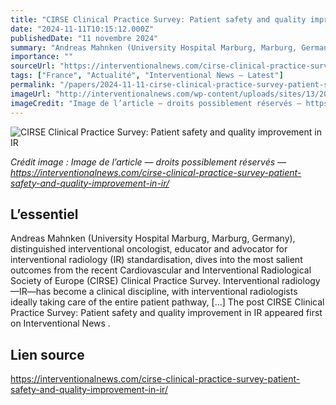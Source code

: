 ```yaml
---
title: "CIRSE Clinical Practice Survey: Patient safety and quality improvement in IR"
date: "2024-11-11T10:15:12.000Z"
publishedDate: "11 novembre 2024"
summary: "Andreas Mahnken (University Hospital Marburg, Marburg, Germany), distinguished interventional oncologist, educator and advocator for interventional radiology (IR) standardisation, dives into the most salient outcomes from the recent Cardiovascular and Interventional Radiological Society of Europe (CIRSE) Clinical Practice Survey. Interventional radiology—IR—has become a clinical discipline, with interventional radiologists ideally taking care of the entire patient pathway, [&#8230;] The post CIRSE Clinical Practice Survey: Patient safety and quality improvement in IR appeared first on Interventional News ."
importance: ""
sourceUrl: "https://interventionalnews.com/cirse-clinical-practice-survey-patient-safety-and-quality-improvement-in-ir/"
tags: ["France", "Actualité", "Interventional News — Latest"]
permalink: "/papers/2024-11-11-cirse-clinical-practice-survey-patient-safety-and-quality-improvement-in-ir"
imageUrl: "http://interventionalnews.com/wp-content/uploads/sites/13/2024/11/Mahnken2024_2.jpg"
imageCredit: "Image de l’article — droits possiblement réservés — https://interventionalnews.com/cirse-clinical-practice-survey-patient-safety-and-quality-improvement-in-ir/"
---
```


![CIRSE Clinical Practice Survey: Patient safety and quality improvement in IR](http://interventionalnews.com/wp-content/uploads/sites/13/2024/11/Mahnken2024_2.jpg)

*Crédit image : Image de l’article — droits possiblement réservés — https://interventionalnews.com/cirse-clinical-practice-survey-patient-safety-and-quality-improvement-in-ir/*

## L’essentiel

Andreas Mahnken (University Hospital Marburg, Marburg, Germany), distinguished interventional oncologist, educator and advocator for interventional radiology (IR) standardisation, dives into the most salient outcomes from the recent Cardiovascular and Interventional Radiological Society of Europe (CIRSE) Clinical Practice Survey. Interventional radiology—IR—has become a clinical discipline, with interventional radiologists ideally taking care of the entire patient pathway, [&#8230;] The post CIRSE Clinical Practice Survey: Patient safety and quality improvement in IR appeared first on Interventional News .

## Lien source

https://interventionalnews.com/cirse-clinical-practice-survey-patient-safety-and-quality-improvement-in-ir/

